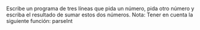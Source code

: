 Escribe un programa de tres líneas que pida un número, pida otro número y escriba el resultado de sumar estos dos números.
Nota: Tener en cuenta la siguiente función: parseInt
